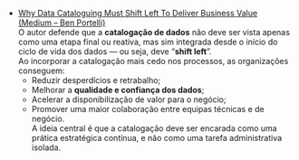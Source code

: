 - [Why Data Cataloguing Must Shift Left To Deliver Business Value (Medium – Ben Portelli)](https://medium.com/@benportelli/why-data-cataloguing-must-shift-left-to-deliver-business-value-5e1fbd90ca95)  
  O autor defende que a **catalogação de dados** não deve ser vista apenas como uma etapa final ou reativa, mas sim integrada desde o início do ciclo de vida dos dados — ou seja, deve “**shift left**”.  
  Ao incorporar a catalogação mais cedo nos processos, as organizações conseguem:  
  - Reduzir desperdícios e retrabalho;  
  - Melhorar a **qualidade e confiança dos dados**;  
  - Acelerar a disponibilização de valor para o negócio;  
  - Promover uma maior colaboração entre equipas técnicas e de negócio.  
  A ideia central é que a catalogação deve ser encarada como uma prática estratégica contínua, e não como uma tarefa administrativa isolada.
